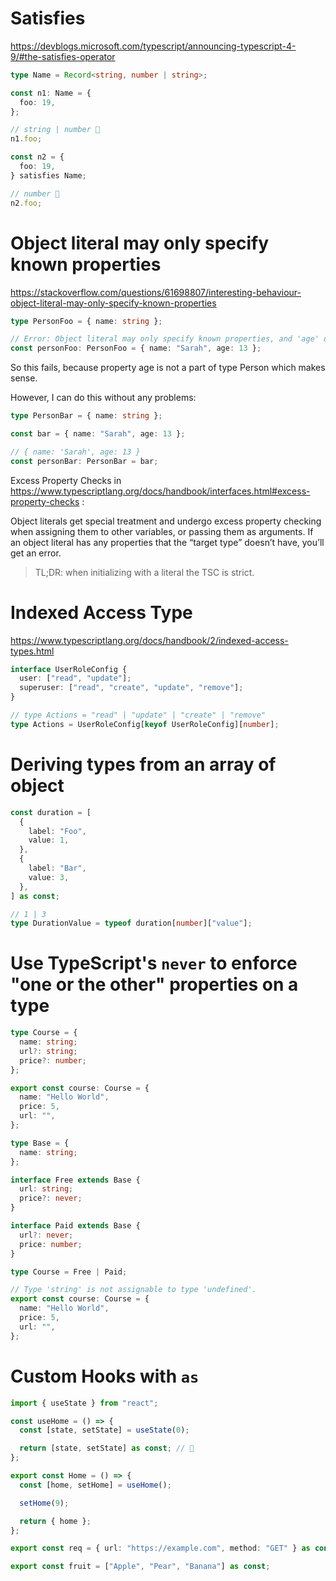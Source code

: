 # Satisfies

https://devblogs.microsoft.com/typescript/announcing-typescript-4-9/#the-satisfies-operator

```ts
type Name = Record<string, number | string>;

const n1: Name = {
  foo: 19,
};

// string | number 🤔
n1.foo;

const n2 = {
  foo: 19,
} satisfies Name;

// number 💯
n2.foo;
```

# Object literal may only specify known properties

https://stackoverflow.com/questions/61698807/interesting-behaviour-object-literal-may-only-specify-known-properties

```ts
type PersonFoo = { name: string };

// Error: Object literal may only specify known properties, and 'age' does not exist in type 'Person'.
const personFoo: PersonFoo = { name: "Sarah", age: 13 };
```

So this fails, because property age is not a part of type Person which makes sense.

However, I can do this without any problems:

```ts
type PersonBar = { name: string };

const bar = { name: "Sarah", age: 13 };

// { name: 'Sarah', age: 13 }
const personBar: PersonBar = bar;
```

Excess Property Checks in https://www.typescriptlang.org/docs/handbook/interfaces.html#excess-property-checks :

Object literals get special treatment and undergo excess property checking when assigning them to other variables, or passing them as arguments. If an object literal has any properties that the “target type” doesn’t have, you’ll get an error.

> TL;DR: when initializing with a literal the TSC is strict.

# Indexed Access Type

https://www.typescriptlang.org/docs/handbook/2/indexed-access-types.html

```ts
interface UserRoleConfig {
  user: ["read", "update"];
  superuser: ["read", "create", "update", "remove"];
}

// type Actions = "read" | "update" | "create" | "remove"
type Actions = UserRoleConfig[keyof UserRoleConfig][number];
```

# Deriving types from an array of object

```ts
const duration = [
  {
    label: "Foo",
    value: 1,
  },
  {
    label: "Bar",
    value: 3,
  },
] as const;

// 1 | 3
type DurationValue = typeof duration[number]["value"];
```

# Use TypeScript's `never` to enforce "one or the other" properties on a type

```ts
type Course = {
  name: string;
  url?: string;
  price?: number;
};

export const course: Course = {
  name: "Hello World",
  price: 5,
  url: "",
};
```

```ts
type Base = {
  name: string;
};

interface Free extends Base {
  url: string;
  price?: never;
}

interface Paid extends Base {
  url?: never;
  price: number;
}

type Course = Free | Paid;

// Type 'string' is not assignable to type 'undefined'.
export const course: Course = {
  name: "Hello World",
  price: 5,
  url: "",
};
```

# Custom Hooks with `as`

```ts
import { useState } from "react";

const useHome = () => {
  const [state, setState] = useState(0);

  return [state, setState] as const; // 🚀
};

export const Home = () => {
  const [home, setHome] = useHome();

  setHome(9);

  return { home };
};
```

```ts
export const req = { url: "https://example.com", method: "GET" } as const;
```

```ts
export const fruit = ["Apple", "Pear", "Banana"] as const;
```
